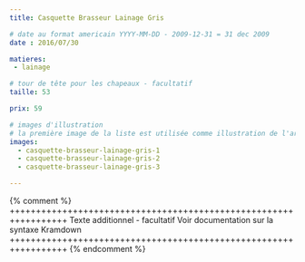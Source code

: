 ```yaml
---
title: Casquette Brasseur Lainage Gris

# date au format americain YYYY-MM-DD - 2009-12-31 = 31 dec 2009
date : 2016/07/30

matieres:
 - lainage

# tour de tête pour les chapeaux - facultatif
taille: 53

prix: 59

# images d'illustration
# la première image de la liste est utilisée comme illustration de l'article dans les pages de listing.
images:
  - casquette-brasseur-lainage-gris-1
  - casquette-brasseur-lainage-gris-2
  - casquette-brasseur-lainage-gris-3

---
```

{% comment %} +++++++++++++++++++++++++++++++++++++++++++++++++++++++++++++++++
              Texte additionnel - facultatif
              Voir documentation sur la syntaxe Kramdown
+++++++++++++++++++++++++++++++++++++++++++++++++++++++++++++++++ {% endcomment %}
